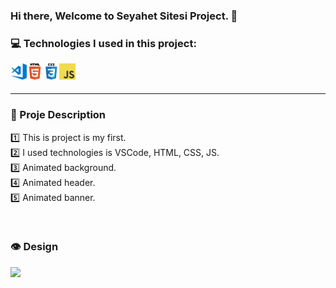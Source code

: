 ### Hi there, Welcome to Seyahet Sitesi Project. 👋

### 💻 Technologies I used in this project:

<img align="left" alt="Visual Studio Code" width="26px" src="https://raw.githubusercontent.com/github/explore/80688e429a7d4ef2fca1e82350fe8e3517d3494d/topics/visual-studio-code/visual-studio-code.png" />
<img align="left" alt="HTML5" width="26px" src="https://raw.githubusercontent.com/github/explore/80688e429a7d4ef2fca1e82350fe8e3517d3494d/topics/html/html.png" /><img align="left" alt="CSS3" width="26px" src="https://raw.githubusercontent.com/github/explore/80688e429a7d4ef2fca1e82350fe8e3517d3494d/topics/css/css.png" />
<img align="left" alt="JavaScript" width="26px" src="https://raw.githubusercontent.com/github/explore/80688e429a7d4ef2fca1e82350fe8e3517d3494d/topics/javascript/javascript.png" />

<br />
<br />

---

### 📰 Proje Description

1️⃣ This is project is my first. <br/>
2️⃣ I used technologies is VSCode, HTML, CSS, JS. <br/>
3️⃣ Animated background. <br/>
4️⃣ Animated header. <br/>
5️⃣ Animated banner. <br/>

<br/>

### 👁️ Design

<img src="https://github.com/berkaynayman/Seyahat-Sitesi/blob/master/SiteTasarimGorseli.png" />
